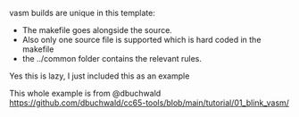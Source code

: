 vasm builds are unique in this template:
* The makefile goes alongside the source. 
* Also only one source file is supported which is hard coded in the makefile
* the ../common folder contains the relevant rules.

Yes this is lazy, I just included this as an example

This whole example is from @dbuchwald https://github.com/dbuchwald/cc65-tools/blob/main/tutorial/01_blink_vasm/